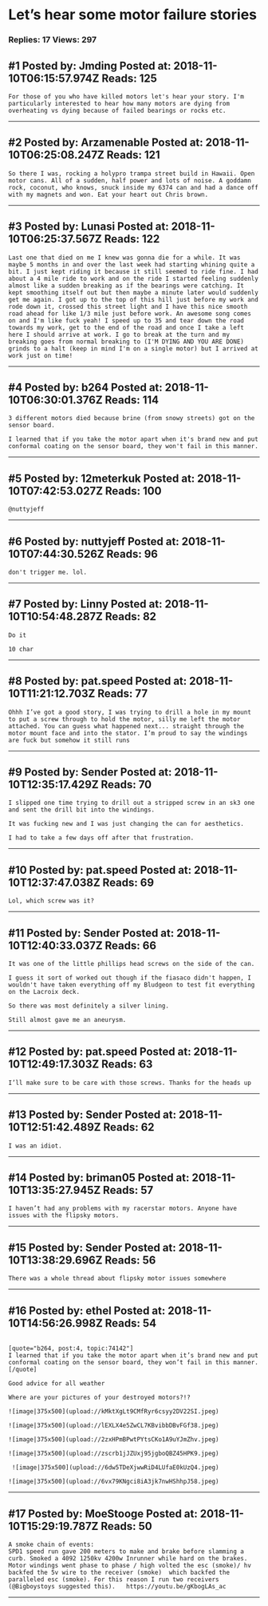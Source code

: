 # Let&rsquo;s hear some motor failure stories

### Replies: 17 Views: 297

## \#1 Posted by: Jmding Posted at: 2018-11-10T06:15:57.974Z Reads: 125

```
For those of you who have killed motors let's hear your story. I'm particularly interested to hear how many motors are dying from overheating vs dying because of failed bearings or rocks etc.
```

---
## \#2 Posted by: Arzamenable Posted at: 2018-11-10T06:25:08.247Z Reads: 121

```
So there I was, rocking a holypro trampa street build in Hawaii. Open motor cans. All of a sudden, half power and lots of noise. A goddamn rock, coconut, who knows, snuck inside my 6374 can and had a dance off with my magnets and won. Eat your heart out Chris brown.
```

---
## \#3 Posted by: Lunasi Posted at: 2018-11-10T06:25:37.567Z Reads: 122

```
Last one that died on me I knew was gonna die for a while. It was maybe 5 months in and over the last week had starting whining quite a bit. I just kept riding it because it still seemed to ride fine. I had about a 4 mile ride to work and on the ride I started feeling suddenly almost like a sudden breaking as if the bearings were catching. It kept smoothing itself out but then maybe a minute later would suddenly get me again. I got up to the top of this hill just before my work and rode down it, crossed this street light and I have this nice smooth road ahead for like 1/3 mile just before work. An awesome song comes on and I'm like fuck yeah! I speed up to 35 and tear down the road towards my work, get to the end of the road and once I take a left here I should arrive at work. I go to break at the turn and my breaking goes from normal breaking to (I'M DYING AND YOU ARE DONE) grinds to a halt (keep in mind I'm on a single motor) but I arrived at work just on time!
```

---
## \#4 Posted by: b264 Posted at: 2018-11-10T06:30:01.376Z Reads: 114

```
3 different motors died because brine (from snowy streets) got on the sensor board.

I learned that if you take the motor apart when it's brand new and put conformal coating on the sensor board, they won't fail in this manner.
```

---
## \#5 Posted by: 12meterkuk Posted at: 2018-11-10T07:42:53.027Z Reads: 100

```
@nuttyjeff
```

---
## \#6 Posted by: nuttyjeff Posted at: 2018-11-10T07:44:30.526Z Reads: 96

```
don't trigger me. lol.
```

---
## \#7 Posted by: Linny Posted at: 2018-11-10T10:54:48.287Z Reads: 82

```
Do it

10 char
```

---
## \#8 Posted by: pat.speed Posted at: 2018-11-10T11:21:12.703Z Reads: 77

```
Ohhh I’ve got a good story, I was trying to drill a hole in my mount to put a screw through to hold the motor, silly me left the motor attached. You can guess what happened next... straight through the motor mount face and into the stator. I’m proud to say the windings are fuck but somehow it still runs
```

---
## \#9 Posted by: Sender Posted at: 2018-11-10T12:35:17.429Z Reads: 70

```
I slipped one time trying to drill out a stripped screw in an sk3 one and sent the drill bit into the windings.

It was fucking new and I was just changing the can for aesthetics.  

I had to take a few days off after that frustration.
```

---
## \#10 Posted by: pat.speed Posted at: 2018-11-10T12:37:47.038Z Reads: 69

```
Lol, which screw was it?
```

---
## \#11 Posted by: Sender Posted at: 2018-11-10T12:40:33.037Z Reads: 66

```
It was one of the little phillips head screws on the side of the can.

I guess it sort of worked out though if the fiasaco didn't happen, I wouldn't have taken everything off my Bludgeon to test fit everything on the Lacroix deck.

So there was most definitely a silver lining.

Still almost gave me an aneurysm.
```

---
## \#12 Posted by: pat.speed Posted at: 2018-11-10T12:49:17.303Z Reads: 63

```
I’ll make sure to be care with those screws. Thanks for the heads up
```

---
## \#13 Posted by: Sender Posted at: 2018-11-10T12:51:42.489Z Reads: 62

```
I was an idiot.
```

---
## \#14 Posted by: briman05 Posted at: 2018-11-10T13:35:27.945Z Reads: 57

```
I haven’t had any problems with my racerstar motors. Anyone have issues with the flipsky motors.
```

---
## \#15 Posted by: Sender Posted at: 2018-11-10T13:38:29.696Z Reads: 56

```
There was a whole thread about flipsky motor issues somewhere
```

---
## \#16 Posted by: ethel Posted at: 2018-11-10T14:56:26.998Z Reads: 54

```

[quote="b264, post:4, topic:74142"]
I learned that if you take the motor apart when it’s brand new and put conformal coating on the sensor board, they won’t fail in this manner.
[/quote]

Good advice for all weather

Where are your pictures of your destroyed motors?!?

![image|375x500](upload://kMktXgLt9CMfRyr6csyy2DV22SI.jpeg) 

![image|375x500](upload://lEXLX4e5ZwCL7KBvibbDBvFGf38.jpeg) 

![image|375x500](upload://2zxHPmBPwtPYtsCKo1A9uYJmZhv.jpeg) 

![image|375x500](upload://zscrb1jJZUxj95jgboQBZ45HPK9.jpeg)

 ![image|375x500](upload://6dw5TDeXjwwRiD4LUfaE0kUzQ4.jpeg) 

![image|375x500](upload://6vx79KNgci8iA3jk7nwHShhpJ58.jpeg)
```

---
## \#17 Posted by: MoeStooge Posted at: 2018-11-10T15:29:19.787Z Reads: 50

```
A smoke chain of events:
SPD1 speed run gave 200 meters to make and brake before slamming a curb. Smoked a 4092 1250kv 4200w Inrunner while hard on the brakes. Motor windings went phase to phase / high volted the esc (smoke)/ hv backfed the 5v wire to the receiver (smoke)  which backfed the paralleled esc (smoke). For this reason I run two receivers (@Bigboystoys suggested this).   https://youtu.be/gKbogLAs_ac
```

---

